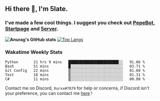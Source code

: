 ## Hi there 👋, I'm 5late.
### I've made a few cool things. I suggest you check out [PepeBot](https://github.com/5late/Pepe-Bot), [Startpage](https://github.com/5late/startpage) and [5erver](https://github/com/5late/5erver). 
**![Anurag's GitHub stats](https://github-readme-stats.vercel.app/api?username=5late&count_private=true&show_icons=true&theme=tokyonight)**
[![Top Langs](https://github-readme-stats.vercel.app/api/top-langs/?username=5late&theme=ayu-mirage)](https://github.com/anuraghazra/github-readme-stats)

### Wakatime Weekly Stats

<!--START_SECTION:waka-->
```text
Python       21 hrs 9 mins   ███████████████████████░░   91.66 % 
Bash         51 mins         █░░░░░░░░░░░░░░░░░░░░░░░░   03.71 % 
Git Config   22 mins         ▒░░░░░░░░░░░░░░░░░░░░░░░░   01.60 % 
Text         18 mins         ▒░░░░░░░░░░░░░░░░░░░░░░░░   01.31 % 
C#           11 mins         ▒░░░░░░░░░░░░░░░░░░░░░░░░   00.80 % 
```
<!--END_SECTION:waka-->

Contact me on Discord, ``Xurxx#7879`` for help or concerns, if Discord isn't your preference, you can contact me [here](https://github.com/5late/5late/issues) !
